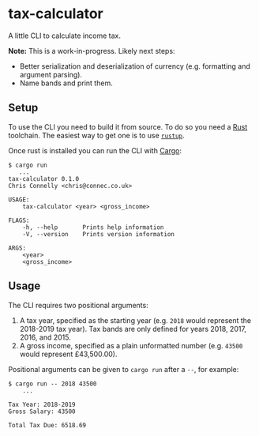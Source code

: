# tax-calculator

A little CLI to calculate income tax.

**Note:** This is a work-in-progress. Likely next steps:

- Better serialization and deserialization of currency (e.g. formatting and argument parsing).
- Name bands and print them.

[clap]: https://clap.rs/

## Setup

To use the CLI you need to build it from source. To do so you need a [Rust] toolchain. The easiest
way to get one is to use [`rustup`].

Once rust is installed you can run the CLI with [Cargo]:

```
$ cargo run
   ...
tax-calculator 0.1.0
Chris Connelly <chris@connec.co.uk>

USAGE:
    tax-calculator <year> <gross_income>

FLAGS:
    -h, --help       Prints help information
    -V, --version    Prints version information

ARGS:
    <year>
    <gross_income>
```

[Rust]: https://www.rust-lang.org/
[`rustup`]: https://rustup.rs
[Cargo]: https://doc.rust-lang.org/cargo/

## Usage

The CLI requires two positional arguments:

1. A tax year, specified as the starting year (e.g. `2018` would represent the 2018-2019 tax year).
   Tax bands are only defined for years 2018, 2017, 2016, and 2015.
2. A gross income, specified as a plain unformatted number (e.g. `43500` would represent
   £43,500.00).

Positional arguments can be given to `cargo run` after a `--`, for example:

```
$ cargo run -- 2018 43500
    ...

Tax Year: 2018-2019
Gross Salary: 43500

Total Tax Due: 6518.69
```
